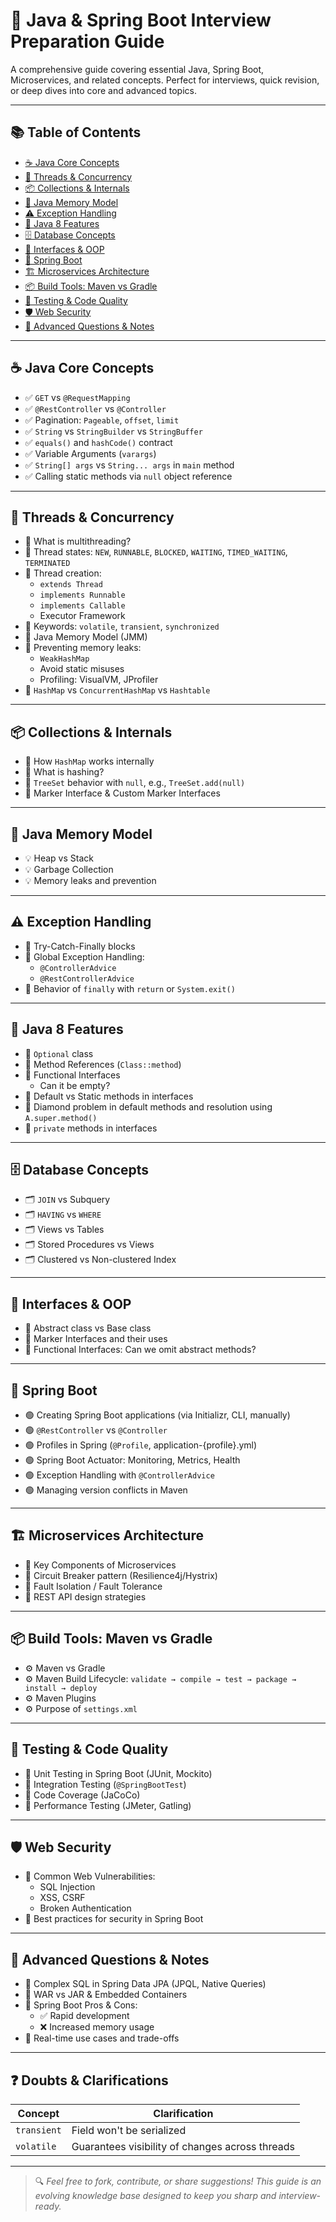 # 🚀 Java & Spring Boot Interview Preparation Guide

A comprehensive guide covering essential Java, Spring Boot, Microservices, and related concepts. Perfect for interviews, quick revision, or deep dives into core and advanced topics.

---

## 📚 Table of Contents

- [☕ Java Core Concepts](#-java-core-concepts)
- [🔁 Threads & Concurrency](#-threads--concurrency)
- [📦 Collections & Internals](#-collections--internals)
- [🧠 Java Memory Model](#-java-memory-model)
- [⚠️ Exception Handling](#-exception-handling)
- [🌿 Java 8 Features](#-java-8-features)
- [🗄️ Database Concepts](#-database-concepts)
- [🧩 Interfaces & OOP](#-interfaces--oop)
- [🌱 Spring Boot](#-spring-boot)
- [🏗️ Microservices Architecture](#-microservices-architecture)
- [📦 Build Tools: Maven vs Gradle](#-build-tools-maven-vs-gradle)
- [🧪 Testing & Code Quality](#-testing--code-quality)
- [🛡️ Web Security](#-web-security)
- [📌 Advanced Questions & Notes](#-advanced-questions--notes)

---

## ☕ Java Core Concepts

- ✅ `GET` vs `@RequestMapping`
- ✅ `@RestController` vs `@Controller`
- ✅ Pagination: `Pageable`, `offset`, `limit`
- ✅ `String` vs `StringBuilder` vs `StringBuffer`
- ✅ `equals()` and `hashCode()` contract
- ✅ Variable Arguments (`varargs`)
- ✅ `String[] args` vs `String... args` in `main` method
- ✅ Calling static methods via `null` object reference

---

## 🔁 Threads & Concurrency

- 🔹 What is multithreading?
- 🔹 Thread states: `NEW`, `RUNNABLE`, `BLOCKED`, `WAITING`, `TIMED_WAITING`, `TERMINATED`
- 🔹 Thread creation:
  - `extends Thread`
  - `implements Runnable`
  - `implements Callable`
  - Executor Framework
- 🔹 Keywords: `volatile`, `transient`, `synchronized`
- 🔹 Java Memory Model (JMM)
- 🔹 Preventing memory leaks:
  - `WeakHashMap`
  - Avoid static misuses
  - Profiling: VisualVM, JProfiler
- 🔹 `HashMap` vs `ConcurrentHashMap` vs `Hashtable`

---

## 📦 Collections & Internals

- 📌 How `HashMap` works internally
- 📌 What is hashing?
- 📌 `TreeSet` behavior with `null`, e.g., `TreeSet.add(null)`
- 📌 Marker Interface & Custom Marker Interfaces

---

## 🧠 Java Memory Model

- 💡 Heap vs Stack
- 💡 Garbage Collection
- 💡 Memory leaks and prevention

---

## ⚠️ Exception Handling

- 🚨 Try-Catch-Finally blocks
- 🚨 Global Exception Handling:
  - `@ControllerAdvice`
  - `@RestControllerAdvice`
- 🚨 Behavior of `finally` with `return` or `System.exit()`

---

## 🌿 Java 8 Features

- 🌱 `Optional` class
- 🌱 Method References (`Class::method`)
- 🌱 Functional Interfaces
  - Can it be empty?
- 🌱 Default vs Static methods in interfaces
- 🌱 Diamond problem in default methods and resolution using `A.super.method()`
- 🌱 `private` methods in interfaces

---

## 🗄️ Database Concepts

- 🗂️ `JOIN` vs Subquery
- 🗂️ `HAVING` vs `WHERE`
- 🗂️ Views vs Tables
- 🗂️ Stored Procedures vs Views
- 🗂️ Clustered vs Non-clustered Index

---

## 🧩 Interfaces & OOP

- 🧱 Abstract class vs Base class
- 🧱 Marker Interfaces and their uses
- 🧱 Functional Interfaces: Can we omit abstract methods?

---

## 🌱 Spring Boot

- 🟢 Creating Spring Boot applications (via Initializr, CLI, manually)
- 🟢 `@RestController` vs `@Controller`
- 🟢 Profiles in Spring (`@Profile`, application-{profile}.yml)
- 🟢 Spring Boot Actuator: Monitoring, Metrics, Health
- 🟢 Exception Handling with `@ControllerAdvice`
- 🟢 Managing version conflicts in Maven

---

## 🏗️ Microservices Architecture

- 🧩 Key Components of Microservices
- 🧩 Circuit Breaker pattern (Resilience4j/Hystrix)
- 🧩 Fault Isolation / Fault Tolerance
- 🧩 REST API design strategies

---

## 📦 Build Tools: Maven vs Gradle

- ⚙️ Maven vs Gradle
- ⚙️ Maven Build Lifecycle: `validate → compile → test → package → install → deploy`
- ⚙️ Maven Plugins
- ⚙️ Purpose of `settings.xml`

---

## 🧪 Testing & Code Quality

- 🧪 Unit Testing in Spring Boot (JUnit, Mockito)
- 🧪 Integration Testing (`@SpringBootTest`)
- 🧪 Code Coverage (JaCoCo)
- 🧪 Performance Testing (JMeter, Gatling)

---

## 🛡️ Web Security

- 🔐 Common Web Vulnerabilities:
  - SQL Injection
  - XSS, CSRF
  - Broken Authentication
- 🔐 Best practices for security in Spring Boot

---

## 📌 Advanced Questions & Notes

- 🧠 Complex SQL in Spring Data JPA (JPQL, Native Queries)
- 🧠 WAR vs JAR & Embedded Containers
- 🧠 Spring Boot Pros & Cons:
  - ✅ Rapid development
  - ❌ Increased memory usage
- 🧠 Real-time use cases and trade-offs

---

## ❓ Doubts & Clarifications

| Concept     | Clarification |
|-------------|----------------|
| `transient` | Field won't be serialized |
| `volatile`  | Guarantees visibility of changes across threads |

---

> 🔍 _Feel free to fork, contribute, or share suggestions! This guide is an evolving knowledge base designed to keep you sharp and interview-ready._

